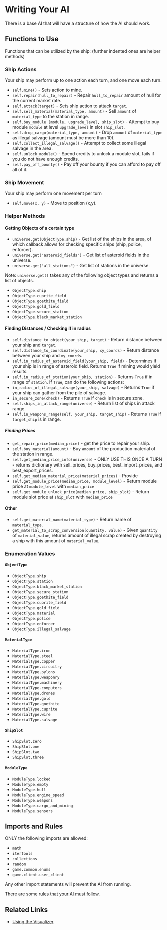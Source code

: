 # Writing Your AI

There is a base AI that will have a structure of how the AI should work. 
 
## Functions to Use

Functions that can be utilized by the ship: (further indented ones are helper methods)

### Ship Actions 
Your ship may perform up to one action each turn, and one move each turn.


 * `self.mine()` - Sets action to mine.
 * `self.repair(hull_to_repair)` - Repair `hull_to_repair` amount of hull for the current market rate.
 * `self.attack(target)` - Sets ship action to attack `target`.
 * `self.sell_material(material_type, amount)` - Sell `amount` of `material_type` to the station in range.
 * `self.buy_module (module, upgrade_level, ship_slot)` - Attempt to buy module `module` at level `upgrade_level` in slot `ship_slot`.
 * `self.drop_cargo(material_type, amount)` - Drop `amount` of `material_type` as illegal salvage (amount must be more than 10).
 * `self.collect_illegal_salvage()` - Attempt to collect some illegal salvage in the area.
 * `self.unlock_module()` - Spend credits to unlock a module slot, fails if you do not have enough credits. 
 * `self.pay_off_bounty()` - Pay off your bounty if you can afford to pay off all of it.

### Ship Movement
 Your ship may perform one movement per turn

 * `self.move(x, y)` - Move to position (x,y).


### Helper Methods

#### Getting Objects of a certain type
 * `universe.get(ObjectType.ship)` - Get list of the ships in the area, of which callback allows for checking specific ships (ship, police, enforcer).
 * `universe.get("asteroid_fields")` - Get list of asteroid fields in the universe.
 * `universe.get("all_stations")` - Get list of stations in the universe.

 Note: `universe.get()` takes any of the following object types and returns a list of objects.
 - `ObjectType.ship`
 - `ObjectType.cuprite_field`
 - `ObjectType.goethite_field`
 - `ObjectType.gold_field`
 - `ObjectType.secure_station`
 - `ObjectType.black_market_station`

#### Finding Distances / Checking if in radius
 * `self.distance_to_object(your_ship, target)` - Return distance between your ship and `target`.
 * `self.distance_to_coordinate(your_ship, xy_coords)` - Return distance between your ship and `xy_coords`.
 * `self.in_radius_of_asteroid_field(your_ship, field)` - Determines if your ship is in range of asteroid field. Returns `True` if mining would yield results.
 * `self.in_radius_of_station(your_ship, station)` - Returns `True` if in range of `station`. If `True`, can do the following actions:
 * `in_radius_of_illegal_salvage(your_ship, salvage)` - Returns `True` if your ship can gather from the pile of salvage.
 * `in_secure_zone(check)` - Returns `True` if `check` is in secure zone.
 * `self.ships_in_attack_range(universe)` - Return list of ships in attack range.
 * `self.in_weapons_range(self, your_ship, target_ship)` - Returns `True` if `target_ship` is in range.

##### Finding Prices
 * `get_repair_price(median_price)` - get the price to repair your ship.
 * `self.buy_material(amount)` - Buy `amount` of the production material of the station in range.
 * `self.get_median_price_info(universe)` - ONLY USE THIS ONCE A TURN - returns dictionary with sell_prices, buy_prices, best_import_prices, and best_export_prices.
 * `self.get_median_material_price(material_prices)` - Provide 
 * `self.get_module_price(median_price, module_level)` - Return module price at `module_level` with `median_price`
 * `self.get_module_unlock_price(median_price, ship_slot)` - Return module slot price at `ship_slot` with `median_price`

#### Other
 * `self.get_material_name(material_type)` - Return name of `material_type`.
 * `get_material_to_scrap_conversion(quantity, value)` - Given `quantity` of `material_value`, returns amount of illegal scrap created by destroying a ship with this amount of `material_value`.

### Enumeration Values
#### `ObjectType`
* `ObjectType.ship`
* `ObjectType.station`
* `ObjectType.black_market_station`
* `ObjectType.secure_station`
* `ObjectType.goethite_field`
* `ObjectType.cuprite_field`
* `ObjectType.gold_field`
* `ObjectType.material`
* `ObjectType.police`
* `ObjectType.enforcer`
* `ObjectType.illegal_salvage`

#### `MaterialType`
* `MaterialType.iron`
* `MaterialType.steel`
* `MaterialType.copper`
* `MaterialType.circuitry`
* `MaterialType.pylons`
* `MaterialType.weaponry`
* `MaterialType.machinery`
* `MaterialType.computers`
* `MaterialType.drones`
* `MaterialType.gold`
* `MaterialType.goethite`
* `MaterialType.cuprite`
* `MaterialType.wire`
* `MaterialType.salvage`

#### `ShipSlot`
* `ShipSlot.zero`
* `ShipSlot.one`
* `ShipSlot.two`
* `ShipSlot.three`

#### `ModuleType`
* `ModuleType.locked`
* `ModuleType.empty`
* `ModuleType.hull`
* `ModuleType.engine_speed`
* `ModuleType.weapons`
* `ModuleType.cargo_and_mining`
* `ModuleType.sensors`


## Imports and Rules

ONLY the following imports are allowed:
  * `math`
  * `itertools`
  * `collections`
  * `random`
  * `game.common.enums`
  * `game.client.user_client`
  
Any other import statements will prevent the AI from running.


There are some [rules that your AI must follow](rules.html).

## Related Links
* [Using the Visualizer](using_the_visualizer.html)
